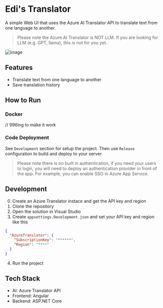 # Edi's Translator

A simple Web UI that uses the Azure AI Translator API to translate text from one language to another. 

> Please note the Azure AI Translator is NOT LLM. If you are looking for LLM (e.g. GPT, llama), this is not for you yet.

![image](https://github.com/EdiWang/EdiTranslator/assets/3304703/8b3de68c-f6aa-46c2-8ca9-a534d878d111)

## Features

- Translate text from one language to another
- Save translation history

## How to Run

### Docker

// 996ing to make it work

### Code Deployment

See `Development` section for setup the project. Then use `Release` configuration to build and deploy to your server.

> Please note there is no built in authentication, if you need your users to login, you will need to deploy an authentication provider in front of the app. For example, you can enable SSO in Azure App Service.

## Development

0. Create an Azure Translator instace and get the API key and region
1. Clone the repository
2. Open the solution in Visual Studio
3. Create `appsettings.Development.json` and set your API key and region like this

```json
{
  "AzureTranslator": {
    "SubscriptionKey": "******",
    "Region": "****"
  }
}
```

4. Run the project

## Tech Stack

- AI: Azure Translator API
- Frontend: Angular
- Backend: ASP.NET Core
